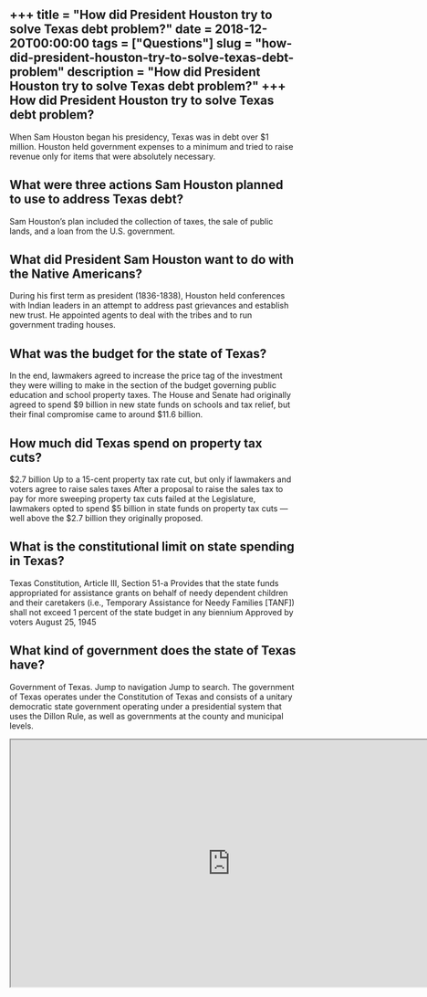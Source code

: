 +++
title = "How did President Houston try to solve Texas debt problem?"
date = 2018-12-20T00:00:00
tags = ["Questions"]
slug = "how-did-president-houston-try-to-solve-texas-debt-problem"
description = "How did President Houston try to solve Texas debt problem?"
+++
How did President Houston try to solve Texas debt problem?
----------------------------------------------------------

When Sam Houston began his presidency, Texas was in debt over $1 million. Houston held government expenses to a minimum and tried to raise revenue only for items that were absolutely necessary.

What were three actions Sam Houston planned to use to address Texas debt?
-------------------------------------------------------------------------

Sam Houston’s plan included the collection of taxes, the sale of public lands, and a loan from the U.S. government.

What did President Sam Houston want to do with the Native Americans?
--------------------------------------------------------------------

During his first term as president (1836-1838), Houston held conferences with Indian leaders in an attempt to address past grievances and establish new trust. He appointed agents to deal with the tribes and to run government trading houses.

What was the budget for the state of Texas?
-------------------------------------------

In the end, lawmakers agreed to increase the price tag of the investment they were willing to make in the section of the budget governing public education and school property taxes. The House and Senate had originally agreed to spend $9 billion in new state funds on schools and tax relief, but their final compromise came to around $11.6 billion.

How much did Texas spend on property tax cuts?
----------------------------------------------

$2.7 billion Up to a 15-cent property tax rate cut, but only if lawmakers and voters agree to raise sales taxes After a proposal to raise the sales tax to pay for more sweeping property tax cuts failed at the Legislature, lawmakers opted to spend $5 billion in state funds on property tax cuts — well above the $2.7 billion they originally proposed.

What is the constitutional limit on state spending in Texas?
------------------------------------------------------------

Texas Constitution, Article III, Section 51-a Provides that the state funds appropriated for assistance grants on behalf of needy dependent children and their caretakers (i.e., Temporary Assistance for Needy Families \[TANF\]) shall not exceed 1 percent of the state budget in any biennium Approved by voters August 25, 1945

What kind of government does the state of Texas have?
-----------------------------------------------------

Government of Texas. Jump to navigation Jump to search. The government of Texas operates under the Constitution of Texas and consists of a unitary democratic state government operating under a presidential system that uses the Dillon Rule, as well as governments at the county and municipal levels.

<iframe allow="accelerometer; autoplay; clipboard-write; encrypted-media; gyroscope; picture-in-picture" allowfullscreen="" class="__youtube_prefs__  epyt-is-override  no-lazyload" data-no-lazy="1" data-origheight="433" data-origwidth="770" data-skipgform_ajax_framebjll="" height="433" id="_ytid_60190" loading="lazy" src="https://www.youtube.com/embed/1GX5pdnP7Os?enablejsapi=1&autoplay=0&cc_load_policy=0&cc_lang_pref=&iv_load_policy=1&loop=0&modestbranding=0&rel=1&fs=1&playsinline=0&autohide=2&theme=dark&color=red&controls=1&" title="YouTube player" width="770"></iframe>